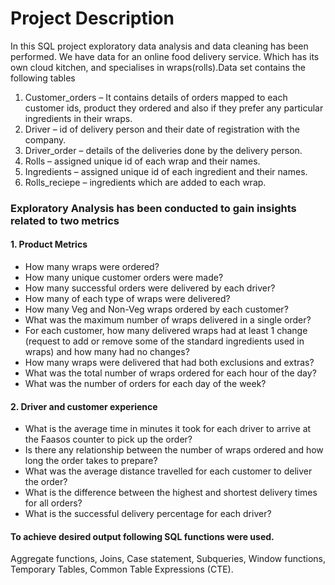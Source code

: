  # Project Description     

 In this SQL project exploratory data analysis and data cleaning has been performed. We have data for an online food delivery service.
 Which has its own cloud kitchen, and specialises in wraps(rolls).Data set contains the following tables

1.	Customer_orders – It contains details of orders mapped to each customer ids, product they ordered and also if they prefer any particular ingredients in their wraps.
2.	Driver – id of delivery person and their date of registration with the company.
3.	Driver_order – details of the deliveries done by the delivery person.
4.	Rolls – assigned unique id of each wrap and their names.
5.	Ingredients – assigned unique id of each ingredient and their names.
6.	Rolls_reciepe – ingredients which are added to each wrap.

### Exploratory Analysis has been conducted to gain insights related to two metrics

#### 1.	Product Metrics 
*	How many wraps were ordered?
*	How many unique customer orders were made?
*	How many successful orders were delivered by each driver?
*	How many of each type of wraps were delivered?
*	How many Veg and Non-Veg wraps ordered by each customer?
*	What was the maximum number of wraps delivered in a single order?
* For each customer, how many delivered wraps had at least 1 change (request to add or remove some of the standard ingredients used in wraps) 
  and how many had no changes?
* How many wraps were delivered that had both exclusions and extras?
*	What was the total number of wraps ordered for each hour of the day?
*	What was the number of orders for each day of the week?

#### 2.	Driver and customer experience
*	What is the average time in minutes it took for each driver to arrive at the Faasos counter to pick up the order?
*	Is there any relationship between the number of wraps ordered and how long the order takes to prepare?
*	What was the average distance travelled for each customer to deliver the order?
*	What is the difference between the highest and shortest delivery times for all orders?
*	What is the successful delivery percentage for each driver?

#### To achieve desired output following SQL functions were used. 
Aggregate functions, Joins, Case statement, Subqueries, Window functions, Temporary Tables, Common Table Expressions (CTE).


